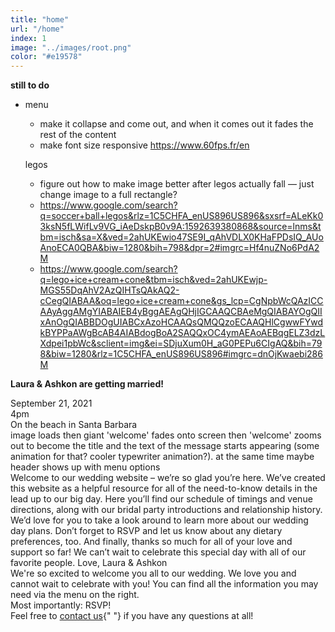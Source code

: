 ```yaml
---
title: "home"
url: "/home"
index: 1
image: "../images/root.png"
color: "#e19578"
---
```


**still to do**
* menu
  * make it collapse and come out, and when it comes out it fades the rest of the content
  * make font size responsive
  https://www.60fps.fr/en

  legos
  - figure out how to make image better after legos actually fall — just change image to a full rectangle?
  - https://www.google.com/search?q=soccer+ball+legos&rlz=1C5CHFA_enUS896US896&sxsrf=ALeKk03ksN5fLWifLv9VG_iAeDskpB0v9A:1592639380868&source=lnms&tbm=isch&sa=X&ved=2ahUKEwio47SE9I_qAhVDLX0KHaFPDsIQ_AUoAnoECA0QBA&biw=1280&bih=798&dpr=2#imgrc=Hf4nuZNo6PdA2M
  - https://www.google.com/search?q=lego+ice+cream+cone&tbm=isch&ved=2ahUKEwjp-MGS55DqAhV2AzQIHTsQAkAQ2-cCegQIABAA&oq=lego+ice+cream+cone&gs_lcp=CgNpbWcQAzICCAAyAggAMgYIABAIEB4yBggAEAgQHjIGCAAQCBAeMgQIABAYOgQIIxAnOgQIABBDOgUIABCxAzoHCAAQsQMQQzoECAAQHlCgwwFYwdkBYPPaAWgBcAB4AIABdogBoA2SAQQxOC4ymAEAoAEBqgELZ3dzLXdpei1pbWc&sclient=img&ei=SDjuXum0H_aG0PEPu6CIgAQ&bih=798&biw=1280&rlz=1C5CHFA_enUS896US896#imgrc=dnOjKwaebi286M


**Laura & Ashkon are getting married!**
          <div>September 21, 2021</div>
          <div>4pm</div>
          <div>On the beach in Santa Barbara</div>
        </div>
          <div>
            image loads then giant 'welcome' fades onto screen then 'welcome'
            zooms out to become the title and the text of the message starts
            appearing (some animation for that? cooler typewriter animation?).
            at the same time maybe header shows up with menu options
          </div>
          Welcome to our wedding website – we’re so glad you’re here. We’ve
          created this website as a helpful resource for all of the need-to-know
          details in the lead up to our big day. Here you’ll find our schedule
          of timings and venue directions, along with our bridal party
          introductions and relationship history. We’d love for you to take a
          look around to learn more about our wedding day plans. Don’t forget to
          RSVP and let us know about any dietary preferences, too. And finally,
          thanks so much for all of your love and support so far! We can’t wait
          to celebrate this special day with all of our favorite people. Love,
          Laura & Ashkon
          <div>
            We're so excited to welcome you all to our wedding. We love you and
            cannot wait to celebrate with you! You can find all the information
            you may need via the menu on the right.
          </div>
          <div>
            Most importantly: <Link to="/rsvp">RSVP</Link>!
          </div>
          <div>
            Feel free to <a href="mailto:ashkonlaura@gmail.com">contact us</a>{" "}
            if you have any questions at all!
          </div>
